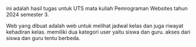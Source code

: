 ini adalah hasil tugas untuk UTS mata kuliah Pemrograman Websites tahun 2024 semester 3. 

Web yang dibuat adalah web untuk melihat jadwal kelas dan juga riwayat kehadiran kelas. memiliki dua kategori user yaitu siswa dan guru. akses dari siswa dan guru tentu berbeda.
